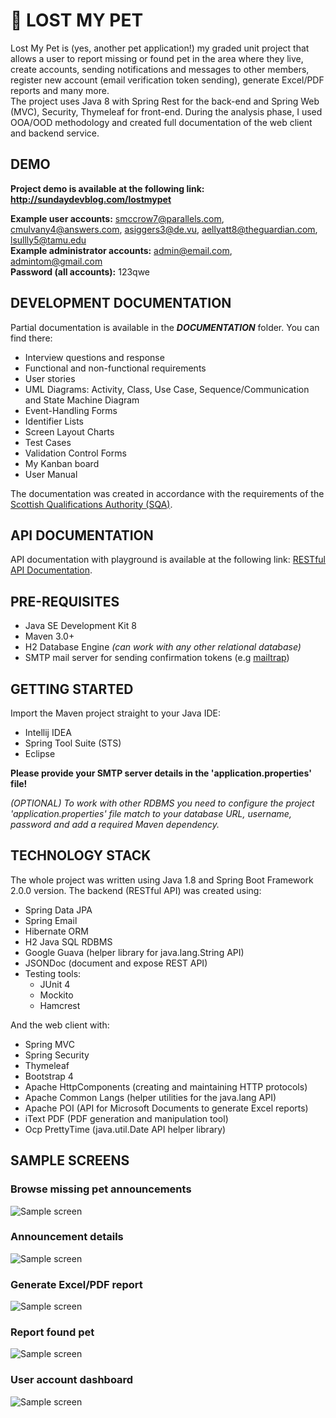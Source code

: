 # 🐶 LOST MY PET
Lost My Pet is (yes, another pet application!) my graded unit project that allows a user to report missing or found pet in the area where they live, create accounts, sending notifications and messages to other members, register new account (email verification token sending), generate Excel/PDF reports and many more.<br />
The project uses Java 8 with Spring Rest for the back-end and Spring Web (MVC), Security, Thymeleaf for front-end. During the analysis phase, I used OOA/OOD methodology and created full documentation of the web client and backend service.<br />

## DEMO
**Project demo is available at the following link:
http://sundaydevblog.com/lostmypet**

**Example user accounts:** smccrow7@parallels.com, cmulvany4@answers.com, asiggers3@de.vu, aellyatt8@theguardian.com, lsullly5@tamu.edu <br />
**Example administrator accounts:** admin@email.com, admintom@gmail.com <br />
**Password (all accounts):** 123qwe

## DEVELOPMENT DOCUMENTATION
Partial documentation is available in the  **_DOCUMENTATION_** folder. You can find there:
- Interview questions and response
- Functional and non-functional requirements
- User stories
- UML Diagrams: Activity, Class, Use Case, Sequence/Communication and State Machine Diagram
- Event-Handling Forms
- Identifier Lists
- Screen Layout Charts
- Test Cases
- Validation Control Forms
- My Kanban board
- User Manual

The documentation was created in accordance with the requirements of the [Scottish Qualifications Authority (SQA)](https://www.sqa.org.uk/files/hn/H48W35.pdf).

## API DOCUMENTATION
API documentation with playground is available at the following link:
[RESTful API Documentation](http://159.65.24.18:9000/jsondoc-ui.html?url=http://159.65.24.18:9000/jsondoc).

## PRE-REQUISITES

- Java SE Development Kit 8
- Maven 3.0+
- H2 Database Engine _(can work with any other relational database)_
- SMTP mail server for sending confirmation tokens (e.g [mailtrap](https://mailtrap.io))

## GETTING STARTED

Import the Maven project straight to your Java IDE:
- Intellij IDEA
- Spring Tool Suite (STS)
- Eclipse

**Please provide your SMTP server details in the 'application.properties' file!**

_(OPTIONAL) To work with other RDBMS you need to configure the project 'application.properties' file match to your database URL, username, password and add a required Maven dependency._

## TECHNOLOGY STACK
The whole project was written using Java 1.8 and Spring Boot Framework 2.0.0 version.
The backend (RESTful API) was created using:
- Spring Data JPA
- Spring Email
- Hibernate ORM
- H2 Java SQL RDBMS
- Google Guava (helper library for java.lang.String API)
- JSONDoc (document and expose REST API)
- Testing tools:
    - JUnit 4
    - Mockito
    - Hamcrest

And the web client with:
- Spring MVC
- Spring Security
- Thymeleaf
- Bootstrap 4
- Apache HttpComponents (creating and maintaining HTTP protocols)
- Apache Common Langs (helper utilities for the java.lang API)
- Apache POI (API for Microsoft Documents to generate Excel reports)
- iText PDF (PDF generation and manipulation tool)
- Ocp PrettyTime (java.util.Date API helper library)


## SAMPLE SCREENS
### Browse missing pet announcements
![Sample screen](https://github.com/Pio-Trek/Lost-My-Pet/blob/master/art/app01.jpg)


### Announcement details
![Sample screen](https://github.com/Pio-Trek/Lost-My-Pet/blob/master/art/app02.jpg)


### Generate Excel/PDF report
![Sample screen](https://github.com/Pio-Trek/Lost-My-Pet/blob/master/art/app03.jpg)


### Report found pet
![Sample screen](https://github.com/Pio-Trek/Lost-My-Pet/blob/master/art/app04.jpg)


### User account dashboard
![Sample screen](https://github.com/Pio-Trek/Lost-My-Pet/blob/master/art/app05.jpg)

